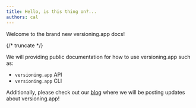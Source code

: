 ```yaml
---
title: Hello, is this thing on?...
authors: cal
---
```


Welcome to the brand new versioning.app docs!

{/* truncate */}

We will providing public documentation for how to use versioning.app such as:

- `versioning.app` API
- `versioning.app` CLI

Additionally, please check out our [blog](https://docs.versioning.app/blog) where we will be posting updates about versioning.app!

